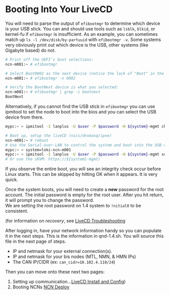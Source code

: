 # Booting Into Your LiveCD

You will need to parse the output of `efibootmgr` to determine which device is your USB stick. You can and should use tools such as `lsblk`, `blkid`, or kernel-fu if `efibootmgr` is insufficient. As an example, you can sometimes match up `ls -l /dev/disk/by-partuuid` with `efibootmgr -v`.  Some systems very obviously print out which device is the USB, other systems (like Gigabyte based) do not.

```bash
# Print off the UEFI's boot selections:
ncn-m001:~ # efibootmgr

# Select Boot0002 as the next device (notice the lack of "Boot" in the ID number.
ncn-m001:~ # efibootmgr -n 0002

# Verify the BootNext device is what you selected:
ncn-m001:~ # efibootmgr | grep -i bootnext
BootNext
```

Alternatively, if you cannot find the USB stick in `efibootmgr` you can use ipmitool to set the node to boot into the bios and you can select the USB device from there.

```bash
mypc:~ > ipmitool -I lanplus -U $user -P $password -H ${system}-mgmt chassis bootdev bios 
```

```bash
# Boot up, setup the liveCD (nics/dnsmasq/ipxe)
ncn-m001:~ # reboot                                                       
# Use the Serial-over-LAN to control the system and boot into the USB drive                 
mypc:~ > system=loki-ncn-m001
mypc:~ > ipmitool -I lanplus -U $user -P $password -H ${system}-mgmt sol activate
# Or use the iKVM: https://${system}-mgmt/
```


If you observe the entire boot, you will see an integrity check occur before Linux starts. This can be skipped by hitting OK when it appears. It is very quick.


Once the system boots, you will need to create a **new** password for the root account.  The initial password is empty for the root user.  After you hit return, it will prompt you to change the password.  
We are setting the root password on 1.4 system to `!nitial0` to be consistent.

(for information on _recovery_, see [LiveCD Troubleshooting](020-LIVECD-TROUBLESHOOTING.md)

After logging in, have your network information handy so you can populate it in the next steps.  This is the information in qnd-1.4.sh.  You will source this file in the next page of steps.
- IP and netmask for your external connection(s).
- IP and netmask for your bis nodes (MTL, NMN, & HMN IPs)
- The CAN IP/CIDR (ex: `can_cidr=10.102.4.110/24`)

Then you can move onto these next two pages:
1. Setting up communication...[LiveCD Install and Config](004-LIVECD-INSTALL-AND-CONFIG.md))
2. Booting NCNs [NCN Deploy](005-NCN-DEPLOY.md)

